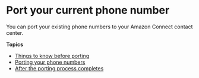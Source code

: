 # Port your current phone number<a name="port-phone-number"></a>

You can port your existing phone numbers to your Amazon Connect contact center\. 

**Topics**
+ [Things to know before porting](things-to-know-before-porting.md)
+ [Porting your phone numbers](porting-your-phone-numbers.md)
+ [After the porting process completes](porting-troubleshoot.md)